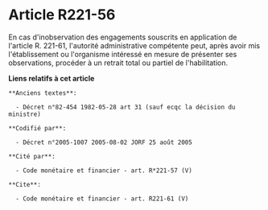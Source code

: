 # Article R221-56

En cas d'inobservation des engagements souscrits en application de l'article R. 221-61, l'autorité administrative compétente
peut, après avoir mis l'établissement ou l'organisme intéressé en mesure de présenter ses observations, procéder à un retrait
total ou partiel de l'habilitation.

**Liens relatifs à cet article**

	**Anciens textes**:

	  - Décret n°82-454 1982-05-28 art 31 (sauf ecqc la décision du ministre)

	**Codifié par**:

	  - Décret n°2005-1007 2005-08-02 JORF 25 août 2005

	**Cité par**:

	  - Code monétaire et financier - art. R*221-57 (V)

	**Cite**:

	  - Code monétaire et financier - art. R221-61 (V)
